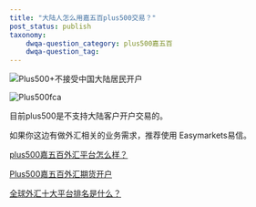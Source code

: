 ```yaml
---
title: "大陆人怎么用嘉五百plus500交易？"
post_status: publish
taxonomy:
    dwqa-question_category: plus500嘉五百
    dwqa-question_tag:
---
```


![Plus500+不接受中国大陆居民开户](https://we.laowei8.com/wp-content/uploads/2020/08/21f67a9c3086804efff88b5d6985f2d5-2.jpg)

![Plus500fca](https://we.laowei8.com/wp-content/uploads/2020/08/3daf97e6d04a964b2d6b7301a0c4f712-1.jpg)

目前plus500是不支持大陆客户开户交易的。

如果你这边有做外汇相关的业务需求，推荐使用 Easymarkets易信。

[plus500嘉五百外汇平台怎么样？](https://we.laowei8.com/question/how-about-plus500)

[Plus500嘉五百外汇期货开户](https://we.laowei8.com/product/plus500-review)

[全球外汇十大平台排名是什么？](https://we.laowei8.com/top-10-brokers.html)
